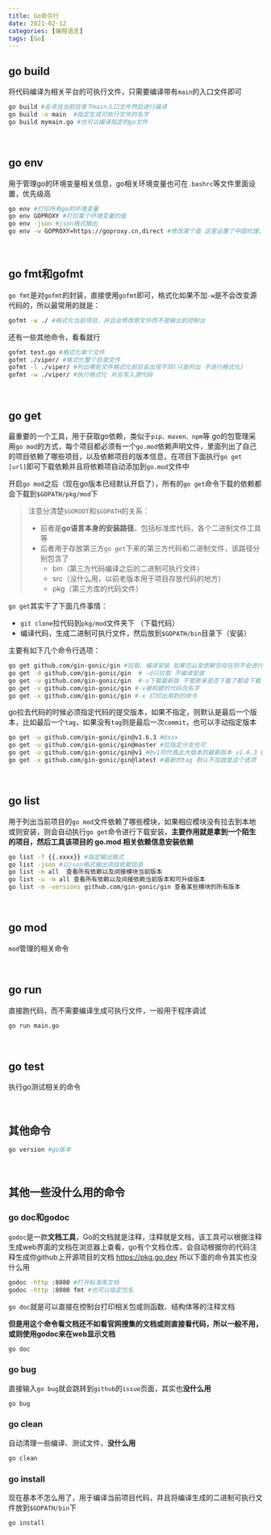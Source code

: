 ```yaml
---
title: Go命令行
date: 2021-02-12
categories: [编程语言]
tags: [Go]
---
```


## go build

将代码编译为相关平台的可执行文件，只需要编译带有`main`的入口文件即可

```bash
go build #会寻找当前目录下main入口文件然后进行编译
go build -o main  #指定生成可执行文件的名字
go build mymain.go #也可以编译指定的go文件
```

​    

## go env

用于管理go的环境变量相关信息，go相关环境变量也可在`.bashrc`等文件里面设置，优先级高

```bash
go env #打印所有go的环境变量
go env GOPROXY #打印某个环境变量的值
go env -json #json格式输出
go env -w GOPROXY=https://goproxy.cn,direct #修改某个值 这里设置了中国代理，direct表示如果代理没有则直接走go官网，可以设置多个代理网站，用逗号分割
```

​    

## go fmt和gofmt

`go fmt`是对`gofmt`的封装，直接使用`gofmt`即可，格式化如果不加`-w`是不会改变源代码的，所以最常用的就是：

```bash
gofmt -w ./ #格式化当前项目，并且会修改原文件而不是输出到控制台
```

还有一些其他命令，看看就行

```bash
gofmt test.go #格式化单个文件
gofmt ./viper/ #格式化整个目录文件
gofmt -l ./viper/ #列出哪些文件格式化前后会出现不同(只是列出 不进行格式化)
gofmt -w ./viper/ #执行格式化 并且写入源代码
```

​    

## go get

最重要的一个工具，用于获取go依赖，类似于`pip、maven、npm`等 go的包管理采用`go mod`的方式，每个项目都必须有一个`go.mod`依赖声明文件，里面列出了自己的项目依赖了哪些项目，以及依赖项目的版本信息，在项目下面执行`go get  [url]`即可下载依赖并且将依赖项自动添加到`go.mod`文件中

开启`go mod`之后（现在go版本已经默认开启了），所有的`go get`命令下载的依赖都会下载到`$GOPATH/pkg/mod`下

> 注意分清楚`$GOROOT`和`$GOPATH`的关系：
>
> - 前者是**go语言本身的安装路径**，包括标准库代码，各个二进制文件工具等
> - 后者用于存放第三方`go get`下来的第三方代码和二进制文件，该路径分别包含了
>     - bin（第三方代码编译之后的二进制可执行文件）
>     - src（没什么用，以前老版本用于项目存放代码的地方）
>     - pkg（第三方库的代码文件）

`go get`其实干了下面几件事情：

- `git clone`拉代码到`pkg/mod`文件夹下 （下载代码）
- 编译代码，生成二进制可执行文件，然后放到`$GOPATH/bin`目录下（安装）

主要有如下几个命令行选项：

```bash
go get github.com/gin-gonic/gin #拉取、编译安装 如果包以及依赖包存在则不会进行下载
go get -d github.com/gin-gonic/gin  # -d只拉取 不编译安装
go get -u github.com/gin-gonic/gin 	#-u下载最新版 不管原来是否下载了都会下载 包括依赖的包都会进行重新下载安装
go get -v github.com/gin-gonic/gin #-v被构建的代码包名字
go get -x github.com/gin-gonic/gin #-x 打印出用到的命令
```

go拉去代码的时候必须指定代码的提交版本，如果不指定，则默认是最后一个版本，比如最后一个`tag`，如果没有`tag`则是最后一次`commit`，也可以手动指定版本

```bash
go get -u github.com/gin-gonic/gin@v1.6.3 #@xxx
go get -u github.com/gin-gonic/gin@master #拉指定分支也可
go get -u github.com/gin-gonic/gin@v1 #@v1则代表此大版本的最新版本 v1.6.3 @v1.1则表示 v1.1的最新的版本比如v1.1.4最新
go get -x github.com/gin-gonic/gin@latest #最新的tag 默认不加就是这个选项
```

​    

## go list

用于列出当前项目的`go mod`文件依赖了哪些模块，如果相应模块没有拉去到本地或则安装，则会自动执行`go get`命令进行下载安装，**主要作用就是拿到一个陌生的项目，然后工具该项目的 go.mod 相关依赖信息安装依赖**

```bash
go list -f {{.xxxx}} #指定输出格式
go list -json #以json格式输出项目依赖信息
go list -m all  查看所有依赖以及间接模块当前版本
go list -u -m all 查看所有依赖以及间接依赖当前版本和可升级版本
go list -m -versions github.com/gin-gonic/gin 查看某些模块的所有版本
```

​    

## go mod

`mod`管理的相关命令

​            

## go run

直接跑代码，而不需要编译生成可执行文件，一般用于程序调试

```bash
go run main.go
```

​    

## go test

执行go测试相关的命令

​        

## 其他命令

```bash
go version #go版本
```

​    

## 其他一些没什么用的命令

### go doc和godoc

`godoc`是一款**文档工具**，Go的文档就是注释，注释就是文档，该工具可以根据注释生成web界面的文档在浏览器上查看，go有个文档仓库，会自动根据你的代码注释生成你github上开源项目的文档 https://pkg.go.dev  所以下面的命令其实也没什么用

```bash
godoc -http :8080 #打开标准库文档
godoc -http :8080 fmt #也可以指定包名
```

`go doc`就是可以直接在控制台打印相关包或则函数、结构体等的注释文档

**但是用这个命令看文档还不如看官网搜集的文档或则直接看代码，所以一般不用，或则使用godoc来在web显示文档**

```bash
go doc
```

### go bug

直接输入`go bug`就会跳转到`github`的`issue`页面，其实也**没什么用**

```bash
go bug
```

### go clean

自动清理一些编译、测试文件，**没什么用**

```bash
go clean
```

### go install

现在基本不怎么用了，用于编译当前项目代码，并且将编译生成的二进制可执行文件放到`$GOPATH/bin`下

```bash
go install
```


